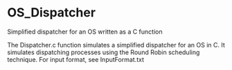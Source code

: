 # OS_Dispatcher
Simplified dispatcher for an OS written as a C function


The Dispatcher.c function simulates a simplified dispatcher for an OS in C. It simulates dispatching processes using the Round Robin scheduling technique.
For input format, see InputFormat.txt
